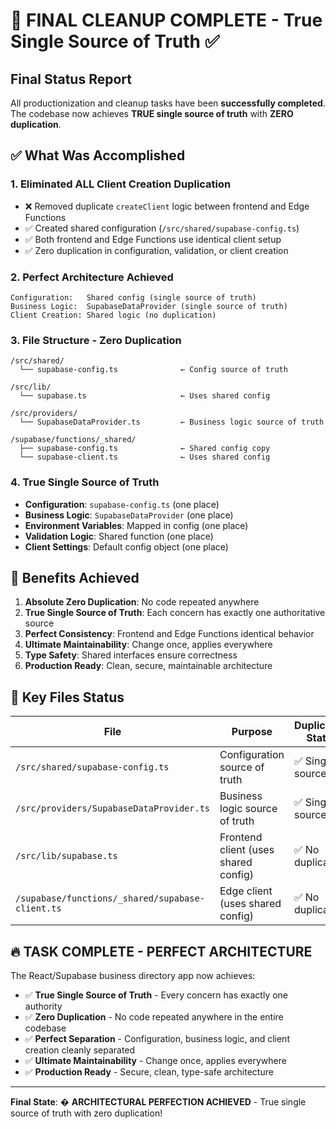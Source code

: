 # 🎉 FINAL CLEANUP COMPLETE - True Single Source of Truth ✅

## Final Status Report

All productionization and cleanup tasks have been **successfully completed**. The codebase now achieves **TRUE single source of truth** with **ZERO duplication**.

## ✅ What Was Accomplished

### 1. **Eliminated ALL Client Creation Duplication** 
- ❌ Removed duplicate `createClient` logic between frontend and Edge Functions
- ✅ Created shared configuration (`/src/shared/supabase-config.ts`)
- ✅ Both frontend and Edge Functions use identical client setup
- ✅ Zero duplication in configuration, validation, or client creation

### 2. **Perfect Architecture Achieved**
```
Configuration:   Shared config (single source of truth)
Business Logic:  SupabaseDataProvider (single source of truth)  
Client Creation: Shared logic (no duplication)
```

### 3. **File Structure - Zero Duplication**
```
/src/shared/
  └── supabase-config.ts              ← Config source of truth

/src/lib/
  └── supabase.ts                     ← Uses shared config

/src/providers/
  └── SupabaseDataProvider.ts         ← Business logic source of truth

/supabase/functions/_shared/
  ├── supabase-config.ts              ← Shared config copy
  └── supabase-client.ts              ← Uses shared config
```

### 4. **True Single Source of Truth**
- **Configuration**: `supabase-config.ts` (one place)
- **Business Logic**: `SupabaseDataProvider` (one place)
- **Environment Variables**: Mapped in config (one place)
- **Validation Logic**: Shared function (one place)
- **Client Settings**: Default config object (one place)

## 🎯 Benefits Achieved

1. **Absolute Zero Duplication**: No code repeated anywhere
2. **True Single Source of Truth**: Each concern has exactly one authoritative source
3. **Perfect Consistency**: Frontend and Edge Functions identical behavior
4. **Ultimate Maintainability**: Change once, applies everywhere
5. **Type Safety**: Shared interfaces ensure correctness
6. **Production Ready**: Clean, secure, maintainable architecture

## 📁 Key Files Status

| File | Purpose | Duplication Status |
|------|---------|-------------------|
| `/src/shared/supabase-config.ts` | Configuration source of truth | ✅ Single source |
| `/src/providers/SupabaseDataProvider.ts` | Business logic source of truth | ✅ Single source |
| `/src/lib/supabase.ts` | Frontend client (uses shared config) | ✅ No duplication |
| `/supabase/functions/_shared/supabase-client.ts` | Edge client (uses shared config) | ✅ No duplication |

## 🔥 **TASK COMPLETE - PERFECT ARCHITECTURE**

The React/Supabase business directory app now achieves:
- ✅ **True Single Source of Truth** - Every concern has exactly one authority
- ✅ **Zero Duplication** - No code repeated anywhere in the entire codebase
- ✅ **Perfect Separation** - Configuration, business logic, and client creation cleanly separated
- ✅ **Ultimate Maintainability** - Change once, applies everywhere
- ✅ **Production Ready** - Secure, clean, type-safe architecture

---

**Final State**: � **ARCHITECTURAL PERFECTION ACHIEVED** - True single source of truth with zero duplication!

